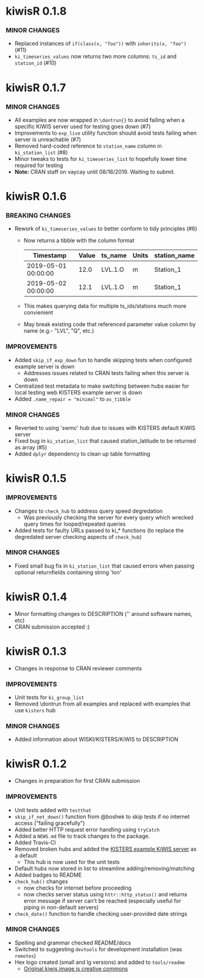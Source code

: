 kiwisR 0.1.8
=========================
### MINOR CHANGES
* Replaced instances of `if(class(x, "foo"))` with `inherits(x, "foo")` (#11)
* `ki_timeseries_values` now returns two more columns: `ts_id` and `station_id` (#10) 

kiwisR 0.1.7
=========================
### MINOR CHANGES
* All examples are now wrapped in `\dontrun{}` to avoid failing when a specific KiWIS server used for testing goes down (#7)
* Improvements to `exp_live` utility function should avoid tests failing when server is unreachable (#7)
* Removed hard-coded reference to `station_name` column in `ki_station_list` (#8)
* Minor tweaks to tests for `ki_timeseries_list` to hopefully lower time required for testing
* **Note:** CRAN staff on vaycay until 08/18/2019. Waiting to submit. 

kiwisR 0.1.6
=========================
### BREAKING CHANGES
* Rework of `ki_timeseries_values` to better conform to tidy principles (#6)
  * Now returns a tibble with the column format 
  
    |Timestamp          | Value | ts_name | Units | station_name |
    |-------------------| ----- | ------- | ----- | ------------ |
    |2019-05-01 00:00:00| 12.0  | LVL.1.O |  m    | Station_1    |
    |2019-05-02 00:00:00| 12.1  | LVL.1.O |  m    | Station_1    |
    
  * This makes querying data for multiple ts_ids/stations much more convienient
  * May break existing code that referenced parameter value column by name (e.g.- "LVL", "Q", etc.)
    
### IMPROVEMENTS
* Added `skip_if_exp_down` fun to handle skipping tests when configured example server is down
  * Addresses issues related to CRAN tests failing when this server is down
* Centralized test metadata to make switching between hubs easier for local testing web KISTERS example server is down
* Added `.name_repair = "minimal"` to `as_tibble`

### MINOR CHANGES
* Reverted to using 'swmc' hub due to issues with KISTERS default KiWIS server
* Fixed bug in `ki_station_list` that caused station_latitude to be returned as array (#5)
* Added `dplyr` dependency to clean up table formatting

kiwisR 0.1.5
=========================
### IMPROVEMENTS
* Changes to `check_hub` to address query speed degredation
  * Was previously checking the server for every query which wrecked query times for looped/repeated queries
* Added tests for faulty URLs passed to ki_* functions (to replace the degredated server checking aspects of `check_hub`)

### MINOR CHANGES
* Fixed small bug fix in `ki_station_list` that caused errors when passing optional returnfields
containing string 'lon' 


kiwisR 0.1.4
=========================
* Minor formatting changes to DESCRIPTION ('' around software names, etc)
* CRAN submission accepted :)

kiwisR 0.1.3
=========================
* Changes in response to CRAN reviewer comments

### IMPROVEMENTS
* Unit tests for `ki_group_list`
* Removed \dontrun from all examples and replaced with examples that use `kisters` hub

### MINOR CHANGES
* Added information about WISKI/KISTERS/KiWIS to DESCRIPTION


kiwisR 0.1.2
=========================
* Changes in preparation for first CRAN submission

### IMPROVEMENTS
* Unit tests added with `testthat`
* `skip_if_net_down()` function from @boshek to skip tests
  if no internet access ("failing gracefully")
* Added better HTTP request error handling using `tryCatch`
* Added a `NEWS.md` file to track changes to the package.
* Added Travis-Cl 
* Removed broken hubs and added the [KISTERS example KiWIS server](http://kiwis.kisters.de/KiWIS/KiWIS?datasource=0&service=kisters&type=queryServices&request=getrequestinfo) as a default
  * This hub is now used for the unit tests
* Default hubs now stored in list to streamline adding/removing/matching
* Added badges to README
* `check_hub()` changes
  * now checks for internet before proceeding
  * now checks server status using `httr::http_status()` and returns error message
  if server can't be reached (especially useful for piping in non-default servers)
* `check_date()` function to handle checking user-provided date strings

### MINOR CHANGES
* Spelling and grammar checked README/docs
* Switched to suggesting `devtools` for development installation (was `remotes`)
* Hex logo created (small and lg versions) and added to `tools/readme`
  * [Original kiwis image is creative commons](https://commons.wikimedia.org/wiki/File:Apteryx_owenii_0.jpg)


